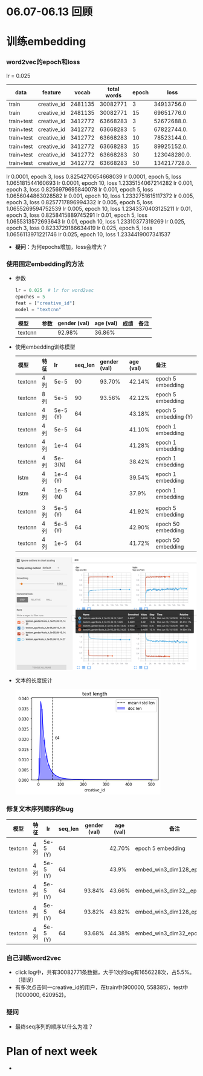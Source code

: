 # 06.07-06.13 回顾

# 训练embedding

### word2vec的epoch和loss

lr = 0.025

| data       | feature     | vocab   | total words | epoch | loss         | mean loss |
| ---------- | ----------- | ------- | ----------- | ----- | ------------ | --------- |
| train      | creative_id | 2481135 | 30082771    | 3     | 34913756.0   | 1.16      |
| train      | creative_id | 2481135 | 30082771    | 15    | 69651776.0   | 2.31      |
| train+test | creative_id | 3412772 | 63668283    | 3     | 52672688.0.  | 0.827     |
| train+test | creative_id | 3412772 | 63668283    | 5     | 67822744.0.  | 1.065     |
| train+test | creative_id | 3412772 | 63668283    | 10    | 78523144.0.  | 1.233     |
| train+test | creative_id | 3412772 | 63668283    | 15    | 89925152.0.  | 1.412     |
| train+test | creative_id | 3412772 | 63668283    | 30    | 123048280.0. | 1.932     |
| train+test | creative_id | 3412772 | 63668283    | 50    | 134217728.0. | 2.108     |



lr 0.0001,       epoch 3,        loss 0.8254270654668039
lr 0.0001,       epoch 5,        loss 1.065181544160693
lr 0.0001,       epoch 10,       loss 1.2335154067214282
lr 0.001,        epoch 3,        loss 0.8256979695840078
lr 0.001,        epoch 5,        loss 1.0656044863028582
lr 0.001,        epoch 10,       loss 1.2332751615117372
lr 0.005,        epoch 3,        loss 0.8257717896994332
lr 0.005,        epoch 5,        loss 1.0655269594752539
lr 0.005,        epoch 10,       loss 1.2343370403125211
lr 0.01,         epoch 3,        loss 0.8258415889745291
lr 0.01,         epoch 5,        loss 1.0655313572693643
lr 0.01,         epoch 10,       loss 1.23310377319269
lr 0.025,        epoch 3,        loss 0.8233729186634419
lr 0.025,        epoch 5,        loss 1.0656113971221746
lr 0.025,        epoch 10,       loss 1.2334419007341537

- **疑问**：为何epochs增加，loss会增大？

### 使用固定embedding的方法

- 参数

  ```python
  lr = 0.025  # lr for word2vec
  epoches = 5
  feat = ["creative_id"]
  model = "textcnn"
  ```

  | 模型    | 参数 | gender (val) | age (val) | 成绩 | 备注 |
  | ------- | ---- | ------------ | --------- | ---- | ---- |
  | textcnn |      | 92.98%       | 36.86%    |      |      |

- 使用embedding训练模型

  | 模型    | 特征 | lr       | seq_len | gender (val) | age (val) | 备注                  |
  | ------- | ---- | -------- | ------- | ------------ | --------- | --------------------- |
  | textcnn | 4列  | 5e-5     | 90      | 93.70%       | 42.14%    | epoch 5 embedding     |
  | textcnn | 8列  | 5e-5     | 90      | 93.56%       | 42.12%    | epoch 5 embedding     |
  | textcnn | 4列  | 5e-5 (Y) | 64      |              | 43.18%    | epoch 5 embedding (Y) |
  | textcnn | 4列  | 5e-5     | 64      |              | 41.10%    | epoch 1 embedding     |
  | textcnn | 4列  | 1e-4     | 64      |              | 41.28%    | epoch 1 embedding     |
  | textcnn | 4列  | 5e-3(N)  | 64      |              | 38.42%    | epoch 1 embedding     |
  | lstm    | 4列  | 1e-4 (Y) | 64      |              | 39.54%    | epoch 1 embedding     |
  | lstm    | 4列  | 1e-5 (N) | 64      |              | 37.9%     | epoch 1 embedding     |
  |         |      |          |         |              |           |                       |
  | textcnn | 3列  | 5e-5 (Y) | 64      |              | 41.92%    | epoch 5 embedding     |
  | textcnn | 4列  | 5e-5 (Y) | 64      |              | 42.90%    | epoch 50 embedding    |
  | textcnn | 4列  | 1e-5     | 64      |              | 41.72%    | epoch 50 embedding    |

  

  

  ![ads_baseline3](pics/ads_baseline3.png) 





- 文本的长度统计

  ![ad_text_length](pics/ad_text_length.png)

### 修复文本序列顺序的bug

| 模型    | 特征 | lr       | seq_len | gender (val) | age (val) | 备注                      |
| ------- | ---- | -------- | ------- | ------------ | --------- | ------------------------- |
| textcnn | 4列  | 5e-5 (Y) | 64      |              | 42.70%    | epoch 5 embedding         |
| textcnn | 4列  | 5e-5 (Y) | 64      |              | 43.9%     | embed_win3_dim128_epoch5  |
| textcnn | 4列  | 5e-5 (Y) | 64      | 93.84%       | 43.66%    | embed_win3_dim32__epoch10 |
| textcnn | 4列  | 5e-5 (Y) | 64      | 93.82%       | 43.82%    | embed_win3_dim128_epoch10 |
| textcnn | 4列  | 5e-5 (Y) | 64      | 93.68%       | 44.38%    | embed_win3_dim32_epoch30  |

### 自己训练word2vec

- click log中，共有30082771条数据，大于1次的log有1656228次，占5.5%。（错误）
- 有多次点击同一creative_id的用户，在train中(900000, 558385)，test中(1000000, 620952)。



### 疑问

- 最终seq序列的顺序以什么为准？

# Plan of next week

- 


